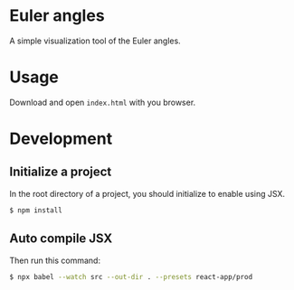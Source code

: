 # Euler angles

A simple visualization tool of the Euler angles.

# Usage

Download and open `index.html` with you browser.

# Development

## Initialize a project

In the root directory of a project, you should initialize to enable using JSX.

```bash
$ npm install
```

## Auto compile JSX

Then run this command:

```bash
$ npx babel --watch src --out-dir . --presets react-app/prod
```
